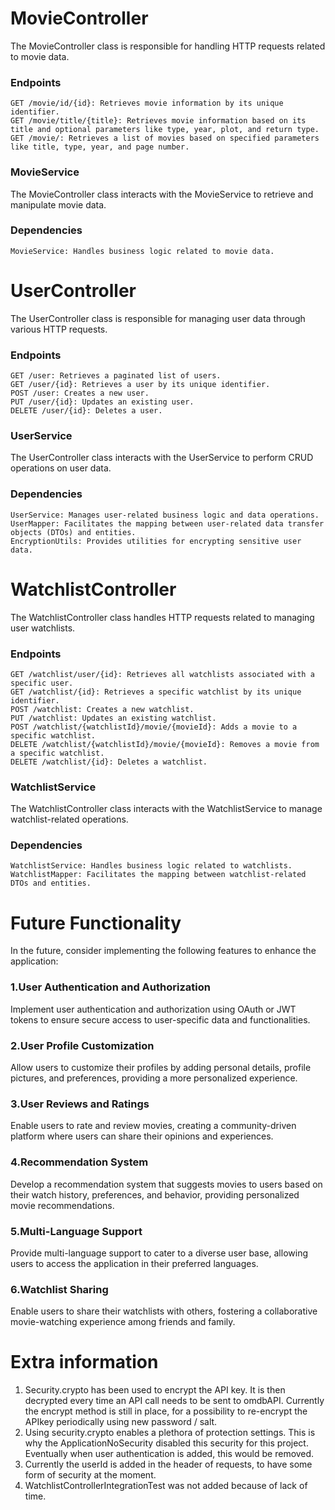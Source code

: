 # MovieController

The MovieController class is responsible for handling HTTP requests related to movie data.

### Endpoints

    GET /movie/id/{id}: Retrieves movie information by its unique identifier.
    GET /movie/title/{title}: Retrieves movie information based on its title and optional parameters like type, year, plot, and return type.
    GET /movie/: Retrieves a list of movies based on specified parameters like title, type, year, and page number.

### MovieService

The MovieController class interacts with the MovieService to retrieve and manipulate movie data.

### Dependencies

    MovieService: Handles business logic related to movie data.

# UserController

The UserController class is responsible for managing user data through various HTTP requests.

### Endpoints

    GET /user: Retrieves a paginated list of users.
    GET /user/{id}: Retrieves a user by its unique identifier.
    POST /user: Creates a new user.
    PUT /user/{id}: Updates an existing user.
    DELETE /user/{id}: Deletes a user.

### UserService

The UserController class interacts with the UserService to perform CRUD operations on user data.

### Dependencies

    UserService: Manages user-related business logic and data operations.
    UserMapper: Facilitates the mapping between user-related data transfer objects (DTOs) and entities.
    EncryptionUtils: Provides utilities for encrypting sensitive user data.

# WatchlistController

The WatchlistController class handles HTTP requests related to managing user watchlists.

### Endpoints

    GET /watchlist/user/{id}: Retrieves all watchlists associated with a specific user.
    GET /watchlist/{id}: Retrieves a specific watchlist by its unique identifier.
    POST /watchlist: Creates a new watchlist.
    PUT /watchlist: Updates an existing watchlist.
    POST /watchlist/{watchlistId}/movie/{movieId}: Adds a movie to a specific watchlist.
    DELETE /watchlist/{watchlistId}/movie/{movieId}: Removes a movie from a specific watchlist.
    DELETE /watchlist/{id}: Deletes a watchlist.

### WatchlistService

The WatchlistController class interacts with the WatchlistService to manage watchlist-related operations.

### Dependencies

    WatchlistService: Handles business logic related to watchlists.
    WatchlistMapper: Facilitates the mapping between watchlist-related DTOs and entities.

# Future Functionality

In the future, consider implementing the following features to enhance the application:

### 1.User Authentication and Authorization

Implement user authentication and authorization using OAuth or JWT tokens to ensure secure access to user-specific data and functionalities.

### 2.User Profile Customization

Allow users to customize their profiles by adding personal details, profile pictures, and preferences, providing a more personalized experience.

### 3.User Reviews and Ratings

Enable users to rate and review movies, creating a community-driven platform where users can share their opinions and experiences.

### 4.Recommendation System

Develop a recommendation system that suggests movies to users based on their watch history, preferences, and behavior, providing personalized movie recommendations.

### 5.Multi-Language Support

Provide multi-language support to cater to a diverse user base, allowing users to access the application in their preferred languages.

### 6.Watchlist Sharing
Enable users to share their watchlists with others, fostering a collaborative movie-watching experience among friends and family.

# Extra information

1. Security.crypto has been used to encrypt the API key. It is then decrypted every time an API call needs to be sent to omdbAPI.
Currently the encrypt method is still in place, for a possibility to re-encrypt the APIkey periodically using  new password / salt.
2. Using security.crypto enables a plethora of protection settings. This is why the ApplicationNoSecurity disabled this security for this project.
Eventually when user authentication is added, this would be removed.
3. Currently the userId is added in the header of requests, to have some form of security at the moment.
4. WatchlistControllerIntegrationTest was not added because of lack of time.
